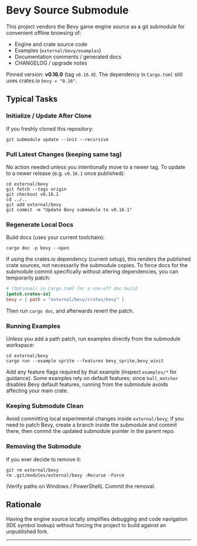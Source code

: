 # Bevy Source Submodule

This project vendors the Bevy game engine source as a git submodule for convenient offline browsing of:

- Engine and crate source code
- Examples (`external/bevy/examples`)
- Documentation comments / generated docs
- CHANGELOG / upgrade notes

Pinned version: **v0.16.0** (tag `v0.16.0`). The dependency in `Cargo.toml` still uses crates.io `bevy = "0.16"`.

## Typical Tasks

### Initialize / Update After Clone
If you freshly cloned this repository:
```pwsh
git submodule update --init --recursive
```

### Pull Latest Changes (keeping same tag)
No action needed unless you intentionally move to a newer tag. To update to a newer release (e.g. `v0.16.1` once published):
```pwsh
cd external/bevy
git fetch --tags origin
git checkout v0.16.1
cd ../..
git add external/bevy
git commit -m "Update Bevy submodule to v0.16.1"
```

### Regenerate Local Docs
Build docs (uses your current toolchain):
```pwsh
cargo doc -p bevy --open
```
If using the crates.io dependency (current setup), this renders the published crate sources, not necessarily the submodule copies. To force docs for the submodule commit specifically without altering dependencies, you can temporarily patch:
```toml
# (Optional) in Cargo.toml for a one-off doc build
[patch.crates-io]
bevy = { path = "external/bevy/crates/bevy" }
```
Then run `cargo doc`, and afterwards revert the patch.

### Running Examples
Unless you add a path patch, run examples directly from the submodule workspace:
```pwsh
cd external/bevy
cargo run --example sprite --features bevy_sprite,bevy_winit
```
Add any feature flags required by that example (inspect `examples/*` for guidance). Some examples rely on default features; since `ball_matcher` disables Bevy default features, running from the submodule avoids affecting your main crate.

### Keeping Submodule Clean
Avoid committing local experimental changes inside `external/bevy`; if you need to patch Bevy, create a branch inside the submodule and commit there, then commit the updated submodule pointer in the parent repo.

### Removing the Submodule
If you ever decide to remove it:
```pwsh
git rm external/bevy
rm .git/modules/external/bevy -Recurse -Force
```
(Verify paths on Windows / PowerShell). Commit the removal.

## Rationale
Having the engine source locally simplifies debugging and code navigation (IDE symbol lookup) without forcing the project to build against an unpublished fork.

---
